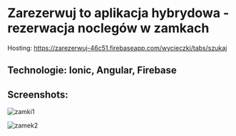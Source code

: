 # Zarezerwuj to aplikacja hybrydowa - rezerwacja noclegów w zamkach
Hosting: https://zarezerwuj-46c51.firebaseapp.com/wycieczki/tabs/szukaj

##  Technologie: Ionic, Angular, Firebase

##  Screenshots:

![zamki1](https://user-images.githubusercontent.com/41019450/85290140-cd437400-b498-11ea-9d21-27e689274cb6.png)

![zamek2](https://user-images.githubusercontent.com/41019450/85290144-cfa5ce00-b498-11ea-89fa-f5afb9940520.png)
